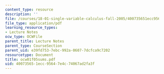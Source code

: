 ```yaml
---
content_type: resource
description: ''
file: /courses/18-01-single-variable-calculus-fall-2005/400735651ecc95647e4c74067ad2fa3f_ocw01f05sums.pdf
file_type: application/pdf
learning_resource_types:
- Lecture Notes
ocw_type: OCWFile
parent_title: Lecture Notes
parent_type: CourseSection
parent_uid: e39fd753-7ebc-992a-0607-7dcfca9c7202
resourcetype: Document
title: ocw01f05sums.pdf
uid: 40073565-1ecc-9564-7e4c-74067ad2fa3f
---
```

